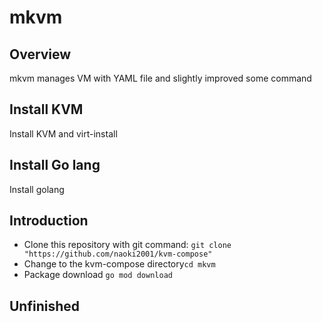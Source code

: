 # mkvm

## Overview
mkvm manages VM with YAML file and slightly improved some command

## Install KVM
Install KVM and virt-install

## Install Go lang
Install golang

## Introduction
- Clone this repository with git command: ``` git clone "https://github.com/naoki2001/kvm-compose" ```
- Change to the kvm-compose directory``` cd mkvm ```
- Package download ```go mod download```

## Unfinished
